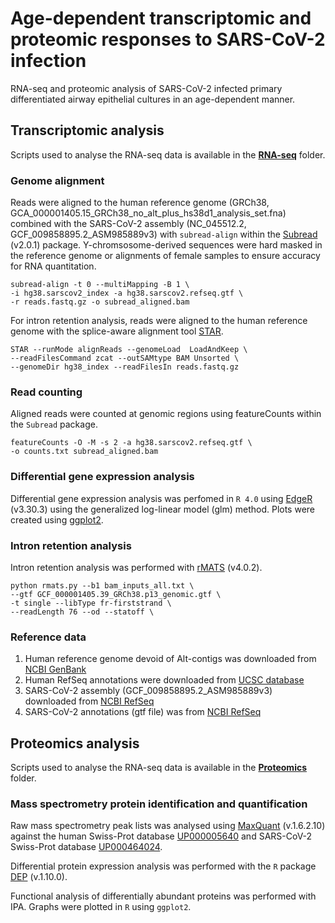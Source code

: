 # Age-dependent transcriptomic and proteomic responses to SARS-CoV-2 infection
RNA-seq and proteomic analysis of SARS-CoV-2 infected primary differentiated airway epithelial cultures in an age-dependent manner.

## Transcriptomic analysis

Scripts used to analyse the RNA-seq data is available in the [**RNA-seq**](https://github.com/avatar-1/age-cov/tree/master/RNA-seq) folder.

### Genome alignment

Reads were aligned to the human reference genome (GRCh38, GCA_000001405.15_GRCh38_no_alt_plus_hs38d1_analysis_set.fna) combined with the SARS-CoV-2 assembly (NC_045512.2, GCF_009858895.2_ASM985889v3) with `subread-align` within the [Subread](http://bioinf.wehi.edu.au/subread/) (v2.0.1) package. Y-chromsosome-derived sequences were hard masked in the reference genome or alignments of female samples to ensure accuracy for RNA quantitation.

```
subread-align -t 0 --multiMapping -B 1 \
-i hg38.sarscov2_index -a hg38.sarscov2.refseq.gtf \
-r reads.fastq.gz -o subread_aligned.bam
```

For intron retention analysis, reads were aligned to the human reference genome with the splice-aware alignment tool [STAR](https://github.com/alexdobin/STAR).

```
STAR --runMode alignReads --genomeLoad  LoadAndKeep \
--readFilesCommand zcat --outSAMtype BAM Unsorted \
--genomeDir hg38_index --readFilesIn reads.fastq.gz 
```

### Read counting

Aligned reads were counted at genomic regions using featureCounts within the `Subread` package.

```
featureCounts -O -M -s 2 -a hg38.sarscov2.refseq.gtf \
-o counts.txt subread_aligned.bam
```

### Differential gene expression analysis

Differential gene expression analysis was perfomed in `R 4.0` using [EdgeR](https://www.bioconductor.org/packages/release/bioc/html/edgeR.html) (v3.30.3) using the generalized log-linear model (glm) method. Plots were created using [ggplot2](https://ggplot2.tidyverse.org/).

### Intron retention analysis ###

Intron retention analysis was performed with [rMATS](http://rnaseq-mats.sourceforge.net/) (v4.0.2). 

```
python rmats.py --b1 bam_inputs_all.txt \
--gtf GCF_000001405.39_GRCh38.p13_genomic.gtf \
-t single --libType fr-firststrand \
--readLength 76 --od --statoff \
```

### Reference data

1. Human reference genome devoid of Alt-contigs was downloaded from [NCBI GenBank](ftp://ftp.ncbi.nlm.nih.gov/genomes/all/GCA/000/001/405/GCA_000001405.15_GRCh38/seqs_for_alignment_pipelines.ucsc_ids/GCA_000001405.15_GRCh38_no_alt_plus_hs38d1_analysis_set.fna.gz)
1. Human RefSeq annotations were downloaded from [UCSC database](http://hgdownload.soe.ucsc.edu/goldenPath/hg38/bigZips/genes/hg38.ncbiRefSeq.gtf.gz)
1. SARS-CoV-2 assembly (GCF_009858895.2_ASM985889v3) downloaded from [NCBI RefSeq](https://ftp.ncbi.nlm.nih.gov/genomes/all/GCF/009/858/895/GCF_009858895.2_ASM985889v3/GCF_009858895.2_ASM985889v3_genomic.fna.gz)
1. SARS-CoV-2 annotations (gtf file) was from [NCBI RefSeq](https://ftp.ncbi.nlm.nih.gov/genomes/all/GCF/009/858/895/GCF_009858895.2_ASM985889v3)

## Proteomics analysis

Scripts used to analyse the RNA-seq data is available in the [**Proteomics**](https://github.com/avatar-1/age-cov/tree/master/Proteomics) folder.

### Mass spectrometry protein identification and quantification

Raw mass spectrometry peak lists was analysed using [MaxQuant](https://www.maxquant.org/) (v.1.6.2.10) against the human Swiss-Prot database [UP000005640](https://www.uniprot.org/proteomes/UP000005640) and SARS-CoV-2 Swiss-Prot database [UP000464024](https://www.uniprot.org/proteomes/UP000464024). 

Differential protein expression analysis was performed with the `R` package [DEP](https://github.com/arnesmits/DEP) (v.1.10.0). 

Functional analysis of differentially abundant proteins was performed with IPA. Graphs were plotted in `R` using `ggplot2`.

